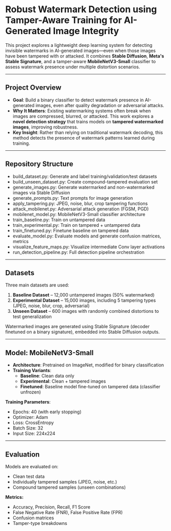 # Robust Watermark Detection using Tamper-Aware Training for AI-Generated Image Integrity
This project explores a lightweight deep learning system for detecting invisible watermarks in AI-generated images—even when those images have been tampered with or attacked. It combines **Stable Diffusion**, **Meta's Stable Signature**, and a tamper-aware **MobileNetV3-Small** classifier to assess watermark presence under multiple distortion scenarios.

---

## Project Overview

- **Goal**: Build a binary classifier to detect watermark presence in AI-generated images, even after quality degradation or adversarial attacks.
- **Why It Matters**: Existing watermarking systems often break when images are compressed, blurred, or attacked. This work explores a **novel detection strategy** that trains models on **tampered watermarked images**, improving robustness.
- **Key Insight**: Rather than relying on traditional watermark decoding, this method detects the presence of watermark patterns learned during training.

---

## Repository Structure
- build_dataset.py: Generate and label training/validation/test datasets
- build_unseen_dataset.py: Create compound-tampered evaluation set
- generate_images.py: Generate watermarked and non-watermarked images via Stable Diffusion
- generate_prompts.py: Text prompts for image generation
- apply_tampering.py: JPEG, noise, blur, crop tampering functions
- attack_mobilenet.py: Adversarial attack generation (FGSM, PGD)
- mobilenet_model.py: MobileNetV3-Small classifier architecture
- train_baseline.py: Train on untampered data
- train_experimental.py: Train on tampered + untampered data
- train_finetuned.py: Finetune baseline on tampered data
- evaluate_model.py: Evaluate models and generate confusion matrices, metrics
- visualize_feature_maps.py: Visualize intermediate Conv layer activations
- run_detection_pipeline.py: Full detection pipeline orchestration

---

## Datasets

Three main datasets are used:

1. **Baseline Dataset** – 12,000 untampered images (50% watermarked)
2. **Experimental Dataset** – 15,000 images, including 5 tampering types (JPEG, noise, blur, crop, adversarial)
3. **Unseen Dataset** – 600 images with randomly combined distortions to test generalization

Watermarked images are generated using Stable Signature (decoder finetuned on a binary signature), embedded into Stable Diffusion outputs.

---

## Model: MobileNetV3-Small

- **Architecture**: Pretrained on ImageNet, modified for binary classification
- **Training Variants**:
  - **Baseline**: Clean data only
  - **Experimental**: Clean + tampered images
  - **Finetuned**: Baseline model fine-tuned on tampered data (classifier unfrozen)

**Training Parameters**:
- Epochs: 40 (with early stopping)
- Optimizer: Adam
- Loss: CrossEntropy
- Batch Size: 32
- Input Size: 224x224

---

## Evaluation

Models are evaluated on:

- Clean test data
- Individually tampered samples (JPEG, noise, etc.)
- Compound tampered samples (unseen combinations)

**Metrics:**
- Accuracy, Precision, Recall, F1 Score
- False Negative Rate (FNR), False Positive Rate (FPR)
- Confusion matrices
- Tamper-type breakdowns
